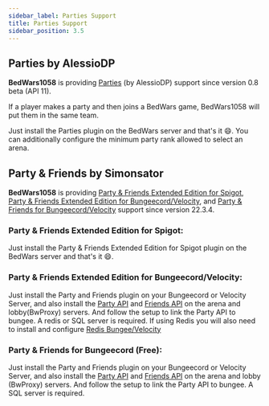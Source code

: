 ```yaml
---
sidebar_label: Parties Support
title: Parties Support
sidebar_position: 3.5
---
```


## Parties by AlessioDP
**BedWars1058** is providing [Parties](https://spigotmc.org/resources/3709/) (by AlessioDP) support since version 0.8 beta (API 11).

If a player makes a party and then joins a BedWars game, BedWars1058 will put them in the same team.

Just install the Parties plugin on the BedWars server and that's it :smile:. You can additionally 
 configure the minimum party rank allowed to select an arena.
 
## Party & Friends by Simonsator
 
**BedWars1058** is providing [Party & Friends Extended Edition for Spigot](https://spigotmc.org/resources/11633/), [Party & Friends Extended Edition for Bungeecord/Velocity](https://spigotmc.org/resources/10123/), and [Party & Friends for Bungeecord/Velocity](https://spigotmc.org/resources/9531/) support since version 22.3.4.
 
### Party & Friends Extended Edition for Spigot:
Just install the Party & Friends Extended Edition for Spigot plugin on the BedWars server and that's it :smile:.

### Party & Friends Extended Edition for Bungeecord/Velocity:
Just install the Party and Friends plugin on your Bungeecord or Velocity Server, and also install the [Party API](https://spigotmc.org/resources/39751/) and [Friends API](https://spigotmc.org/resources/12597/) on the arena and lobby(BwProxy) servers. And follow the setup to link the Party API to bungee. A redis or SQL server is required.
If using Redis you will also need to install and configure [Redis Bungee/Velocity](https://spigotmc.org/resources/87700/)

### Party & Friends for Bungeecord (Free):
Just install the Party and Friends plugin on your Bungeecord or Velocity Server, and also install the [Party API](https://spigotmc.org/resources/39751/) and [Friends API](https://spigotmc.org/resources/12597/) on the arena and lobby (BwProxy) servers. And follow the setup to link the Party API to bungee. A SQL server is required.
